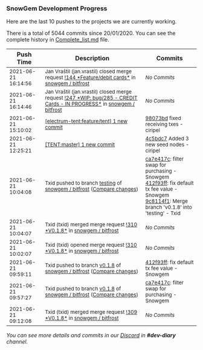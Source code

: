 
### SnowGem Development Progress

Here are the last 10 pushes to the projects we are currently working.

There is a total of 5044 commits since 20/01/2020. You can see the complete history in
 [Complete_list.md](Complete_list.md) file.

| Push Time | Description | Commits |
| --- | --- | --- |
| <sub>2021-06-21 16:14:56</sub> | <sub>Jan Vraštil (jan.vrastil) closed merge request [\!144 \*Feature/debit cards\*](https://gitlab.com/snowgem/bitfrost/-/merge_requests/144) in [snowgem / bitfrost](https://gitlab.com/snowgem/bitfrost)</sub> | <sub>_No Commits_</sub> |
| <sub>2021-06-21 16:14:46</sub> | <sub>Jan Vraštil (jan.vrastil) closed merge request [\!247 \*WIP: bug/285 \- CREDIT Cards \- IN PROGRESS\*](https://gitlab.com/snowgem/bitfrost/-/merge_requests/247) in [snowgem / bitfrost](https://gitlab.com/snowgem/bitfrost)</sub> | <sub>_No Commits_</sub> |
| <sub>2021-06-21 15:10:02</sub> | <sub>[[electrum-tent:feature/tent] 1 new commit](https://github.com/ciripel/electrum-tent/commit/98073bd9993880816be56a1bb5e1624fc180752e)</sub> | <sub>[98073bd](https://github.com/ciripel/electrum-tent/commit/98073bd9993880816be56a1bb5e1624fc180752e) fixed receiving txes - ciripel</sub> |
| <sub>2021-06-21 12:25:21</sub> | <sub>[[TENT:master] 1 new commit](https://github.com/TENTOfficial/TENT/commit/4c5bdc790d083914c7b4b861b5b0e4c81fdce50b)</sub> | <sub>[4c5bdc7](https://github.com/TENTOfficial/TENT/commit/4c5bdc790d083914c7b4b861b5b0e4c81fdce50b) Added 3 new seed nodes - ciripel</sub> |
| <sub>2021-06-21 10:04:08</sub> | <sub>Txid pushed to branch [testing](https://gitlab.com/snowgem/bitfrost/commits/testing) of [snowgem / bitfrost](https://gitlab.com/snowgem/bitfrost) ([Compare changes](https://gitlab.com/snowgem/bitfrost/compare/257f23681e7813fed9ca0fc460829a981ede30af...9c8114f16ff6832565bef73ac9cee00689e46654))</sub> | <sub>[ca7e417c](https://gitlab.com/snowgem/bitfrost/-/commit/ca7e417ca6dd657d9ab737c29483eaa31f48acf3): filter swap for purchasing - Snowgem<br>[412f93ff](https://gitlab.com/snowgem/bitfrost/-/commit/412f93ff8df3d11151efee870b1b0f8321772505): fix default tx fee value - Snowgem<br>[9c8114f1](https://gitlab.com/snowgem/bitfrost/-/commit/9c8114f16ff6832565bef73ac9cee00689e46654): Merge branch 'v0.1.8' into 'testing' - Txid</sub> |
| <sub>2021-06-21 10:04:07</sub> | <sub>Txid (txid) merged merge request [\!310 \*V0\.1\.8\*](https://gitlab.com/snowgem/bitfrost/-/merge_requests/310) in [snowgem / bitfrost](https://gitlab.com/snowgem/bitfrost)</sub> | <sub>_No Commits_</sub> |
| <sub>2021-06-21 10:02:07</sub> | <sub>Txid (txid) opened merge request [\!310 \*V0\.1\.8\*](https://gitlab.com/snowgem/bitfrost/-/merge_requests/310) in [snowgem / bitfrost](https://gitlab.com/snowgem/bitfrost)</sub> | <sub>_No Commits_</sub> |
| <sub>2021-06-21 09:59:11</sub> | <sub>Txid pushed to branch [v0\.1\.8](https://gitlab.com/snowgem/bitfrost/commits/v0.1.8) of [snowgem / bitfrost](https://gitlab.com/snowgem/bitfrost) ([Compare changes](https://gitlab.com/snowgem/bitfrost/compare/ca7e417ca6dd657d9ab737c29483eaa31f48acf3...412f93ff8df3d11151efee870b1b0f8321772505))</sub> | <sub>[412f93ff](https://gitlab.com/snowgem/bitfrost/-/commit/412f93ff8df3d11151efee870b1b0f8321772505): fix default tx fee value - Snowgem</sub> |
| <sub>2021-06-21 09:57:27</sub> | <sub>Txid pushed to branch [v0\.1\.8](https://gitlab.com/snowgem/bitfrost/commits/v0.1.8) of [snowgem / bitfrost](https://gitlab.com/snowgem/bitfrost) ([Compare changes](https://gitlab.com/snowgem/bitfrost/compare/4869eaede3bc5d0518c1af883da8cf120d4a1030...ca7e417ca6dd657d9ab737c29483eaa31f48acf3))</sub> | <sub>[ca7e417c](https://gitlab.com/snowgem/bitfrost/-/commit/ca7e417ca6dd657d9ab737c29483eaa31f48acf3): filter swap for purchasing - Snowgem</sub> |
| <sub>2021-06-21 09:12:08</sub> | <sub>Txid (txid) merged merge request [\!309 \*V0\.1\.8\*](https://gitlab.com/snowgem/bitfrost/-/merge_requests/309) in [snowgem / bitfrost](https://gitlab.com/snowgem/bitfrost)</sub> | <sub>_No Commits_</sub> |

_You can see more details and commits in our [Discord](https://discord.gg/zumGnbg) in **#dev-diary** channel._
